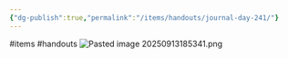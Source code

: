 ```yaml
---
{"dg-publish":true,"permalink":"/items/handouts/journal-day-241/"}
---
```


#items #handouts
![Pasted image 20250913185341.png](/img/user/items/image%20files/Pasted%20image%2020250913185341.png)